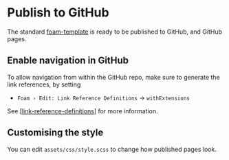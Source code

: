 # Publish to GitHub

The standard [foam-template](https://github.com/foambubble/foam-template) is ready to be published to GitHub, and GitHub pages.

## Enable navigation in GitHub

To allow navigation from within the GitHub repo, make sure to generate the link references, by setting

- `Foam › Edit: Link Reference Definitions` -> `withExtensions`

See [[link-reference-definitions]] for more information.

## Customising the style

You can edit `assets/css/style.scss` to change how published pages look.


[//begin]: # "Autogenerated link references for markdown compatibility"
[link-reference-definitions]: ..%2Ffeatures%2Flink-reference-definitions "Link Reference Definitions"
[//end]: # "Autogenerated link references"